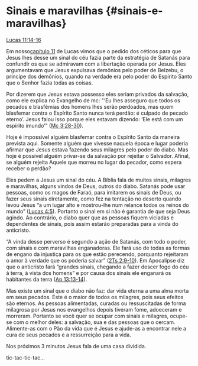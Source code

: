 # **Sinais e maravilhas** {#sinais-e-maravilhas}

[Lucas 11:14-16](http://bibliaonline.com.br/acf/lc/11/14-16)

Em nosso[capítulo 11](http://bibliaonline.com.br/acf/lc/11) de Lucas vimos que o pedido dos céticos para que Jesus lhes desse um sinal do céu fazia parte da estratégia de Satanás para confundir os que se admiravam com a libertação operada por Jesus. Eles argumentavam que Jesus expulsava demônios pelo poder de Belzebu, o príncipe dos demônios, quando na verdade era pelo poder do Espírito Santo que o Senhor fazia todas as coisas.

Por dizerem que Jesus estava possesso eles seriam privados da salvação, como ele explica no Evangelho de mc: &quot;‘Eu lhes asseguro que todos os pecados e blasfêmias dos homens lhes serão perdoados, mas quem blasfemar contra o Espírito Santo nunca terá perdão: é culpado de pecado eterno’. Jesus falou isso porque eles estavam dizendo: ‘Ele está com um espírito imundo’&quot; ([Mc 3:28-30](http://bibliaonline.com.br/acf/mc/3/28-30)).

Hoje é impossível alguém blasfemar contra o Espírito Santo da maneira prevista aqui. Somente alguém que vivesse naquela época e lugar poderia afirmar que Jesus estava fazendo seus milagres pelo poder do diabo. Mas hoje é possível alguém privar-se da salvação por rejeitar o Salvador. Afinal, se alguém rejeita Aquele que morreu no lugar do pecador, como espera receber o perdão?

Eles pedem a Jesus um sinal do céu. A Bíblia fala de muitos sinais, milagres e maravilhas, alguns vindos de Deus, outros do diabo. Satanás pode usar pessoas, como os magos de Faraó, para imitarem os sinais de Deus, ou fazer seus sinais diretamente, como fez na tentação no deserto quando levou Jesus “a um lugar alto e mostrou-lhe num relance todos os reinos do mundo” ([Lucas 4:5](http://bibliaonline.com.br/acf/lc/4/5)). Portanto o sinal em si não é garantia de que seja Deus agindo. Ao contrário, o diabo quer que as pessoas fiquem viciadas e dependentes de sinais, pois assim estarão preparadas para a vinda do anticristo.

“A vinda desse perverso é segundo a ação de Satanás, com todo o poder, com sinais e com maravilhas enganadoras. Ele fará uso de todas as formas de engano da injustiça para os que estão perecendo, porquanto rejeitaram o amor à verdade que os poderia salvar” ([2Ts 2:9-10](http://bibliaonline.com.br/acf/2ts/2/9-10)). Em Apocalipse diz que o anticristo fará “grandes sinais, chegando a fazer descer fogo do céu à terra, à vista dos homens” e por causa dos sinais ele enganará os habitantes da terra ([Ap 13:13-14](http://bibliaonline.com.br/acf/ap/13/13-14)).

Mas existe um sinal que o diabo não faz: dar vida eterna a uma alma morta em seus pecados. Este é o maior de todos os milagres, pois seus efeitos são eternos. As pessoas alimentadas, curadas ou ressuscitadas de forma milagrosa por Jesus nos evangelhos depois tiveram fome, adoeceram e morreram. Portanto se você quer se ocupar com sinais e milagres, ocupe-se com o melhor deles: a salvação, sua e das pessoas que o cercam. Alimente-as com o Pão da vida que é Jesus e ajude-as a encontrar nele a cura de seus pecados e a ressurreição para a vida.

Nos próximos 3 minutos Jesus fala de uma casa dividida.

tic-tac-tic-tac...